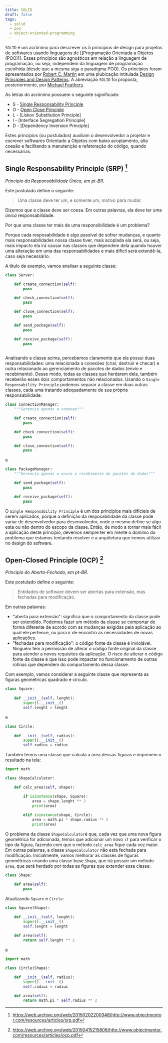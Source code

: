 ```yaml
---
title: SOLID
draft: false
tags:
  - solid 
  - poo 
  - object-oriented-programming
---
```


`SOLID` é um acrônimo para descrever os 5 principios de design para projetos de softwares usando linguagens de [[Programação Orientada a Objetos (POO)]]. Esses princípios são agnośticos em relação a linguagem de programação, ou seja, independem da linguagem de programação escolhida (desde que a mesma siga o paradigma POO). Os princípios foram apresentados por [Robert C. Martin](https://en.wikipedia.org/wiki/Robert_C._Martin) em uma plubicação intitulada [Design Principles and Design Patterns](https://web.archive.org/web/20150906155800/http://www.objectmentor.com/resources/articles/Principles_and_Patterns.pdf). A abreviação `SOLID` foi proposta, posteriormente, por [Michael Feathers](https://www.google.com/search?client=firefox-b-lm&q=Michael+Feathers).

As letras do acrônimo possuem o seguinte siginificado:

* S - [Single Responsability Principle](#single-responsability-principle-srp-1)
* O - [Open Close Principle](#open-closed-principle-ocp-2)
* L - [Liskov Substitution Principle]
* I - [Interface Segregation Principle]
* D - [Dependency Inversion Principle]

Estes principios (ou postulados) auxiliam o desenvolvedor a projetar e escrever softwares Orientado a Objetos com baixo acoplamento, alta coesão e facilitando a manutenção e refatoração do código, quando necessárias.

## Single Responsability Principle (SRP) [^srp]

*Princípio da Responsábilidade Única, em pt-BR.* 

Este postulado define o seguinte:

> Uma classe deve ter um, e somente um, motivo para mudar.

Dizemos que a classe deve ser coesa. Em outras palavras, ela deve ter uma *única* responsabilidade.
 
Por que uma classe ter mais de uma responsibilidade é um problema? 

Porque cada resposabilidade é algo passível de sofrer mudanças, e quanto mais responsabilidades nossa classe tiver, mais acoplada ela será, ou seja, mais impacto ela irá causar nas classes que dependem dela quando houver uma alteração em uma das responsabilidades e mais dificil será extendê-la, caso seja necessário. 

A título de exemplo, vamos analisar a seguinte classe:

```python
class Server: 

	def create_connection(self):
		pass

	def check_connection(self):
		pass

	def close_connection(self):
	    pass

	def send_package(self):
	    pass

	def receive_package(self):
		pass
	
```

Analisando a classe acima, percebemos claramente que ela possui duas responsabilidades: uma relacionada a conexões (criar, destruir e checar) e outra relacionado ao gerenciamento de pacotes de dados (envio e recebimento). Desse modo, todas as classes que herdarem dela, também receberão esses dois comportamentos não relacionados. Usando o `Single Responsability Principle` podemos separar a classe em duas outras classes, cada uma tratando adequadamente de sua própria responsabilidade:

```python
class ConnectionManager:
	"""Gerencia apenas a conexao"""

	def create_connection(self):
		pass

	def check_connection(self):
		pass

	def close_connection(self):
	    pass	
```

e 

```python
class PackageManager:
	"""Gerencia apenas o envio e recebimento de pacotes de dados"""

	def send_package(self):
	    pass

	def receive_package(self):
		pass	
```

O `Single Responsability Principle` é um dos princípios mais dificieis de serem aplicados, porque a definição da resposabilidade da classe pode variar de desenvolvedor para desenvolvedor, onde o mesmo define se algo esta ou não dentro do escopo da classe. Então, de modo a tornar mais fácil a aplicação deste princípio, devemos sempre ter em mente o domínio do problema que estamos tentando resolver e a arquitetura que iremos utilizar no design do software.

## Open-Closed Principle (OCP) [^ocp]

*Princípio do Aberto-Fechado, em pt-BR.*

Este postulado define o seguinte:

> Entidades de software devem ser abertas para extensão, mas fechadas para modificação.

Em outras palavras:

* "aberta para extensão": significa que o comportamento da classe pode ser extendido. Podemos fazer um método da classe se comportar de forma diferente de acordo com as mudanças exigidas pela aplicação ao qual ele pertence, ou para ir de encontro as necessidades de novas aplicações.
* "fechadas para modificação": o código fonte da classe é inviolável. Ninguém tem a permissão de alterar o código fonte original da classe para atender a novos requisitos da aplicação. O risco de alterar o código fonte da classe é que isso pode impactar no funcionamento de outras rotinas que dependem do comportamento dessa classe.

Com exemplo, vamos considerar a seguinte classe que representa as figuras geométricas quadrado e circulo.

```python
class Square:
	
	def __init__(self, lenght):
		super().__init__()
		self.lenght = lenght
```

e

```python
class Circle:
	
	def __init__(self, radius):
		super().__init__()
		self.radius = radius
```

Também temos uma classe que calcula a área dessas figuras e imprimem o resultado na tela:

```python
import math

class ShapeCalculator:

	def calc_area(self, shape):

		if isinstance(shape, Square):
			area = shape.lenght ** 2
			print(area)
			
		elif isinstance(shape, Circle):
			area = math.pi * shape.radius ** 2
			print(area)
```

O problema da classe `ShapeCalculator`é que, cada vez que uma nova figura geométrica for adicionada, temos que adicionar um novo `if` para verificar o tipo da figura, fazendo com que o método `calc_area` fique cada vez maior. Em outras palavras, a classe `ShapeCalculator` não esta fechada para modificação.
Inicialmente, vamos melhorar as classes de figuras geométricas criando uma classe base `Shape`, que irá possuir um método `area`, que será herdado por todas as figuras que extender essa classe:

```python
class Shape:

	def area(self):
		pass
```

Atualizando `Square` e `Circle`:

```python
class Square(Shape):
	
	def __init__(self, lenght):
		super().__init__()
		self.lenght = lenght

	def area(self):
		return self.lenght ** 2
```

e

```python
import math

class Circle(Shape):
	
	def __init__(self, radius):
		super().__init__()
		self.radius = radius

	def area(self):
		return math.pi * self.radius ** 2
```

[^srp]: https://web.archive.org/web/20150202200348/http://www.objectmentor.com/resources/articles/srp.pdf
[^ocp]: https://web.archive.org/web/20150415215806/http://www.objectmentor.com/resources/articles/ocp.pdf
